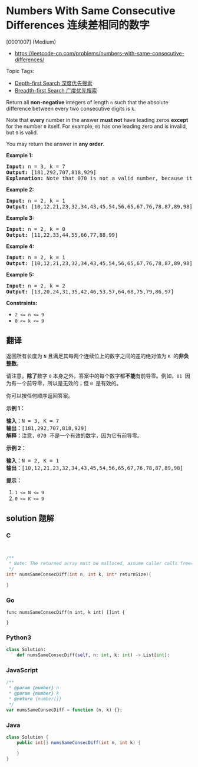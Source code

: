 # Numbers With Same Consecutive Differences 连续差相同的数字

[0001007] (Medium)

- https://leetcode-cn.com/problems/numbers-with-same-consecutive-differences/

Topic Tags:

- [Depth-first Search 深度优先搜索](https://leetcode-cn.com/tag/depth-first-search/)
- [Breadth-first Search 广度优先搜索](https://leetcode-cn.com/tag/breadth-first-search/)

Return all **non-negative** integers of length `n` such that the absolute difference between every two consecutive digits is `k`.

Note that **every** number in the answer **must not** have leading zeros **except** for the number `0` itself. For example, `01` has one leading zero and is invalid, but `0` is valid.

You may return the answer in **any order**.

**Example 1:**

<pre><strong>Input:</strong> n = 3, k = 7
<strong>Output:</strong> [181,292,707,818,929]
<strong>Explanation: </strong>Note that 070 is not a valid number, because it has leading zeroes.
</pre>

**Example 2:**

<pre><strong>Input:</strong> n = 2, k = 1
<strong>Output:</strong> [10,12,21,23,32,34,43,45,54,56,65,67,76,78,87,89,98]
</pre>

**Example 3:**

<pre><strong>Input:</strong> n = 2, k = 0
<strong>Output:</strong> [11,22,33,44,55,66,77,88,99]
</pre>

**Example 4:**

<pre><strong>Input:</strong> n = 2, k = 1
<strong>Output:</strong> [10,12,21,23,32,34,43,45,54,56,65,67,76,78,87,89,98]
</pre>

**Example 5:**

<pre><strong>Input:</strong> n = 2, k = 2
<strong>Output:</strong> [13,20,24,31,35,42,46,53,57,64,68,75,79,86,97]
</pre>

**Constraints:**

- `2 <= n <= 9`
- `0 <= k <= 9`

## 翻译

返回所有长度为 `N` 且满足其每两个连续位上的数字之间的差的绝对值为 `K`  的**非负整数**。

请注意，**除了**数字 `0` 本身之外，答案中的每个数字都**不能**有前导零。例如，`01`  因为有一个前导零，所以是无效的；但 `0`  是有效的。

你可以按任何顺序返回答案。

**示例 1：**

<pre><strong>输入：</strong>N = 3, K = 7
<strong>输出：</strong>[181,292,707,818,929]
<strong>解释：</strong>注意，070 不是一个有效的数字，因为它有前导零。
</pre>

**示例 2：**

<pre><strong>输入：</strong>N = 2, K = 1
<strong>输出：</strong>[10,12,21,23,32,34,43,45,54,56,65,67,76,78,87,89,98]</pre>

**提示：**

1.  `1 <= N <= 9`
2.  `0 <= K <= 9`

## solution 题解

### C

```c


/**
 * Note: The returned array must be malloced, assume caller calls free().
 */
int* numsSameConsecDiff(int n, int k, int* returnSize){

}
```

### Go

```golang
func numsSameConsecDiff(n int, k int) []int {

}
```

### Python3

```python
class Solution:
    def numsSameConsecDiff(self, n: int, k: int) -> List[int]:
```

### JavaScript

```javascript
/**
 * @param {number} n
 * @param {number} k
 * @return {number[]}
 */
var numsSameConsecDiff = function (n, k) {};
```

### Java

```java
class Solution {
    public int[] numsSameConsecDiff(int n, int k) {

    }
}
```
